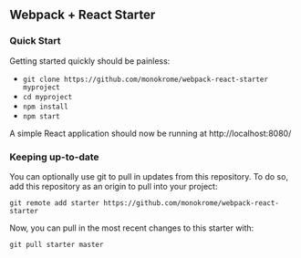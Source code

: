 Webpack + React Starter
-----------------------


### Quick Start

Getting started quickly should be painless:

- `git clone https://github.com/monokrome/webpack-react-starter myproject`
- `cd myproject`
- `npm install`
- `npm start`

A simple React application should now be running at http://localhost:8080/



### Keeping up-to-date

You can optionally use git to pull in updates from this repository. To do
so, add this repository as an origin to pull into your project:

`git remote add starter https://github.com/monokrome/webpack-react-starter`


Now, you can pull in the most recent changes to this starter with:

`git pull starter master`
